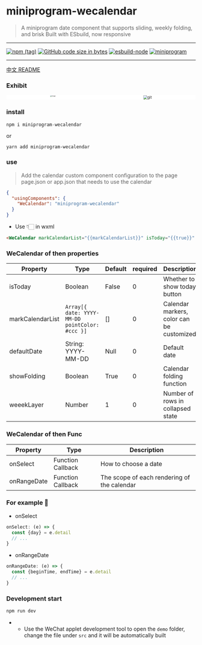 # miniprogram-wecalendar

> A miniprogram date component that supports sliding, weekly folding, and brisk
> Built with ESbuild, now responsive

---

[![npm (tag)](https://img.shields.io/npm/v/miniprogram-wecalendar)](https://www.npmjs.com/package/miniprogram-wecalendar) 
[![GitHub code size in bytes](https://img.shields.io/github/languages/code-size/ruoduan-hub/miniprogram-wecalendar)](https://github.com/ruoduan-hub/miniprogram-wecalendar)
[![esbuild-node](https://img.shields.io/badge/Node18-Esbuild-blue)](https://github.com/ruoduan-hub/miniprogram-wecalendar)
[![miniprogram](https://img.shields.io/badge/Component-miniprogram-blue)](https://github.com/ruoduan-hub/miniprogram-wecalendar)

---

[中文 README](README-zh_CN.md)

### Exhibit

<div style="display: flex; justify-content: space-around;background: #fff">
  <img src="https://s2.loli.net/2023/04/19/u7owCD6U9pAiLxf.png" alt="image" style="zoom: 25%;" />
  <img src="https://s2.loli.net/2023/04/19/HaL4mwgMDou5fyK.gif" alt="git" style="zoom:67%;" />
</div>

### install

```js
npm i miniprogram-wecalendar
```

or

```
yarn add miniprogram-wecalendar
```

### use

> Add the calendar custom component configuration to the page page.json or app.json that needs to use the calendar

```json
{
  "usingComponents": {
    "WeCalendar": "miniprogram-wecalendar"
  }
}
```

- Use 👇🏻 in wxml

```html
<WeCalendar markCalendarList="{{markCalendarList}}" isToday="{{true}}" bind:onRangeDate="onRangeDate" bind:onSelect="onSelect" />
```

### WeCalendar of then properties

| Property         | Type                                           | Default | required | Description                               |
| ---------------- | ---------------------------------------------- | ------- | -------- | ----------------------------------------- |
| isToday          | Boolean                                        | False   | 0        | Whether to show today button              |
| markCalendarList | `Array[{ date: YYYY-MM-DD pointColor: #ccc }]` | []      | 0        | Calendar markers, color can be customized |
| defaultDate      | String:  YYYY-MM-DD                            | Null    | 0        | Default date                              |
| showFolding      | Boolean                                        | True    | 0        | Calendar folding function                 |
| weeekLayer       | Number                                         | 1       | 0        | Number of rows in collapsed state         |

### WeCalendar of then Func

| Property    | Type              | Description                                 |
| ----------- | ----------------- | ------------------------------------------- |
| onSelect    | Function Callback | How to choose a date                        |
| onRangeDate | Function Callback | The scope of each rendering of the calendar |

### For example 🌰

- onSelect

```js
onSelect: (e) => {
  const {day} = e.detail
  // ...
}
```

- onRangeDate

```js
onRangeDate: (e) => {
  const {beginTime, endTime} = e.detail
  // ...
}
```

### Development start

```js
npm run dev
```

- - Use the WeChat applet development tool to open the `demo` folder, change the file under `src` and it will be automatically built
